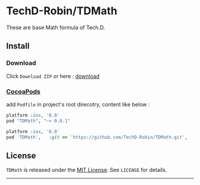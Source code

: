 
# TechD-Robin/TDMath

These are base Math formula of Tech.D.



## Install

### Download

Click `Download ZIP` or here : [download][downloadLink]


### [CocoaPods][cocoaPodsLink]

add `Podfile` in project's root direcotry, content like below : 

```ruby
platform :ios, '8.0'
pod "TDMath", "~> 0.0.1"

```

```ruby
platform :ios, '8.0'
pod 'TDMath',   :git => 'https://github.com/TechD-Robin/TDMath.git',    :branch => 'develop'
```


## License

`TDMath` is released under the [MIT License][mitLink]. See `LICENSE` for details.


----
[downloadLink]:https://github.com/TechD-Robin/TDMath/archive/master.zip
[cocoaPodsLink]:https://cocoapods.org/
[mitLink]:http://opensource.org/licenses/MIT
